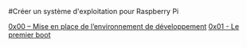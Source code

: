 #Créer un système d'exploitation pour Raspberry Pi 

[0x00 – Mise en place de l’environnement de développement](https://geek.mg/fr/tutoriel/0x00-mise-place-de-lenvironnement-de-developpement/)
[0x01 - Le premier boot](https://geek.mg/fr/tutoriel/0x01-premier-boot/)
